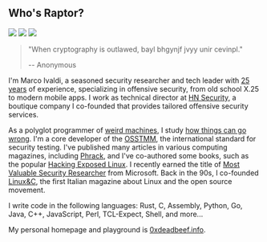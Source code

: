 ## Who's Raptor?
[![](https://img.shields.io/github/stars/0xdea?style=flat&color=yellow)](https://github.com/0xdea/)
[![](https://img.shields.io/badge/twitter-%400xdea-blue.svg)](https://twitter.com/0xdea)
[![](https://img.shields.io/badge/mastodon-%40raptor-purple.svg)](https://infosec.exchange/@raptor)

> "When cryptography is outlawed, bayl bhgynjf jvyy unir cevinpl."
>
> -- Anonymous 

I'm Marco Ivaldi, a seasoned security researcher and tech leader with [25 years](https://packetstormsecurity.com/files/author/191/) of experience, specializing in offensive security, from old school X.25 to modern mobile apps. I work as technical director at [HN Security](https://security.humanativaspa.it/), a boutique company I co-founded that provides tailored offensive security services. 

As a polyglot programmer of [weird machines](https://www.exploit-db.com/?author=315), I study [how things can go wrong](https://how.complexsystems.fail/). I'm a core developer of the [OSSTMM](http://www.osstmm.org/), the international standard for security testing. I've published many articles in various computing magazines, including [Phrack](http://phrack.org/issues/70/13.html#article), and I've co-authored some books, such as the popular [Hacking Exposed Linux](https://www.amazon.com/Hacking-Exposed-Linux/dp/0072262575). I recently earned the title of [Most Valuable Security Researcher](https://msrc.microsoft.com/blog/2024/08/congratulations-to-the-msrc-2024-most-valuable-security-researchers/) from Microsoft. Back in the 90s, I co-founded [Linux&C](https://0xdeadbeef.info/stuff/lc0.jpg), the first Italian magazine about Linux and the open source movement.

I write code in the following languages: Rust, C, Assembly, Python, Go, Java, C++, JavaScript, Perl, TCL-Expect, Shell, and more...

My personal homepage and playground is [0xdeadbeef.info](https://0xdeadbeef.info/).
